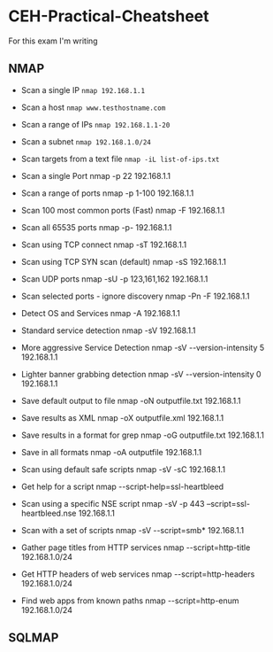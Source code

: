 # CEH-Practical-Cheatsheet
For this exam I'm writing

## NMAP

- Scan a single IP	            	 `nmap 192.168.1.1`
- Scan a host	                    `nmap www.testhostname.com`
- Scan a range of IPs	            `nmap 192.168.1.1-20`
- Scan a subnet	                    `nmap 192.168.1.0/24`
- Scan targets from a text file	    `nmap -iL list-of-ips.txt`

- Scan a single Port	                nmap -p 22 192.168.1.1
- Scan a range of ports	            nmap -p 1-100 192.168.1.1
- Scan 100 most common ports (Fast)	nmap -F 192.168.1.1
- Scan all 65535 ports	            nmap -p- 192.168.1.1

- Scan using TCP connect	                nmap -sT 192.168.1.1
- Scan using TCP SYN scan (default)	    nmap -sS 192.168.1.1
- Scan UDP ports	                        nmap -sU -p 123,161,162 192.168.1.1
- Scan selected ports - ignore discovery	nmap -Pn -F 192.168.1.1

- Detect OS and Services	            nmap -A 192.168.1.1
- Standard service detection	        nmap -sV 192.168.1.1
- More aggressive Service Detection	nmap -sV --version-intensity 5 192.168.1.1
- Lighter banner grabbing detection	nmap -sV --version-intensity 0 192.168.1.1

- Save default output to file	        nmap -oN outputfile.txt 192.168.1.1
- Save results as XML	                nmap -oX outputfile.xml 192.168.1.1
- Save results in a format for grep	nmap -oG outputfile.txt 192.168.1.1
- Save in all formats	                nmap -oA outputfile 192.168.1.1


- Scan using default safe scripts	    nmap -sV -sC 192.168.1.1
- Get help for a script	            nmap --script-help=ssl-heartbleed
- Scan using a specific NSE script	nmap -sV -p 443 –script=ssl-heartbleed.nse 192.168.1.1
- Scan with a set of scripts	        nmap -sV --script=smb* 192.168.1.1

- Gather page titles from HTTP services	nmap --script=http-title 192.168.1.0/24
- Get HTTP headers of web services	    nmap --script=http-headers 192.168.1.0/24
- Find web apps from known paths	        nmap --script=http-enum 192.168.1.0/24


## SQLMAP

